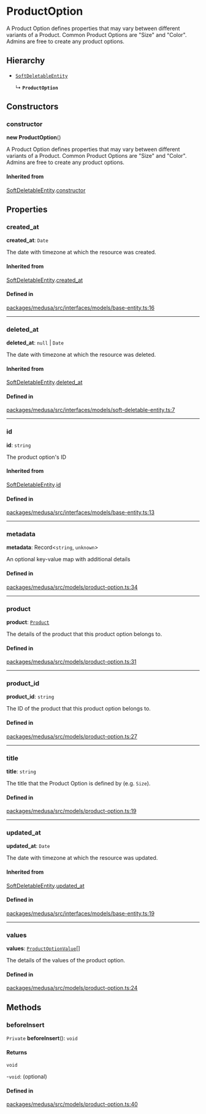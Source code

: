 # ProductOption

A Product Option defines properties that may vary between different variants of a Product. Common Product Options are "Size" and "Color". Admins are free to create any product options.

## Hierarchy

- [`SoftDeletableEntity`](SoftDeletableEntity.md)

  ↳ **`ProductOption`**

## Constructors

### constructor

**new ProductOption**()

A Product Option defines properties that may vary between different variants of a Product. Common Product Options are "Size" and "Color". Admins are free to create any product options.

#### Inherited from

[SoftDeletableEntity](SoftDeletableEntity.md).[constructor](SoftDeletableEntity.md#constructor)

## Properties

### created\_at

 **created\_at**: `Date`

The date with timezone at which the resource was created.

#### Inherited from

[SoftDeletableEntity](SoftDeletableEntity.md).[created_at](SoftDeletableEntity.md#created_at)

#### Defined in

[packages/medusa/src/interfaces/models/base-entity.ts:16](https://github.com/medusajs/medusa/blob/e39010127/packages/medusa/src/interfaces/models/base-entity.ts#L16)

___

### deleted\_at

 **deleted\_at**: ``null`` \| `Date`

The date with timezone at which the resource was deleted.

#### Inherited from

[SoftDeletableEntity](SoftDeletableEntity.md).[deleted_at](SoftDeletableEntity.md#deleted_at)

#### Defined in

[packages/medusa/src/interfaces/models/soft-deletable-entity.ts:7](https://github.com/medusajs/medusa/blob/e39010127/packages/medusa/src/interfaces/models/soft-deletable-entity.ts#L7)

___

### id

 **id**: `string`

The product option's ID

#### Inherited from

[SoftDeletableEntity](SoftDeletableEntity.md).[id](SoftDeletableEntity.md#id)

#### Defined in

[packages/medusa/src/interfaces/models/base-entity.ts:13](https://github.com/medusajs/medusa/blob/e39010127/packages/medusa/src/interfaces/models/base-entity.ts#L13)

___

### metadata

 **metadata**: Record<`string`, `unknown`\>

An optional key-value map with additional details

#### Defined in

[packages/medusa/src/models/product-option.ts:34](https://github.com/medusajs/medusa/blob/e39010127/packages/medusa/src/models/product-option.ts#L34)

___

### product

 **product**: [`Product`](Product.md)

The details of the product that this product option belongs to.

#### Defined in

[packages/medusa/src/models/product-option.ts:31](https://github.com/medusajs/medusa/blob/e39010127/packages/medusa/src/models/product-option.ts#L31)

___

### product\_id

 **product\_id**: `string`

The ID of the product that this product option belongs to.

#### Defined in

[packages/medusa/src/models/product-option.ts:27](https://github.com/medusajs/medusa/blob/e39010127/packages/medusa/src/models/product-option.ts#L27)

___

### title

 **title**: `string`

The title that the Product Option is defined by (e.g. `Size`).

#### Defined in

[packages/medusa/src/models/product-option.ts:19](https://github.com/medusajs/medusa/blob/e39010127/packages/medusa/src/models/product-option.ts#L19)

___

### updated\_at

 **updated\_at**: `Date`

The date with timezone at which the resource was updated.

#### Inherited from

[SoftDeletableEntity](SoftDeletableEntity.md).[updated_at](SoftDeletableEntity.md#updated_at)

#### Defined in

[packages/medusa/src/interfaces/models/base-entity.ts:19](https://github.com/medusajs/medusa/blob/e39010127/packages/medusa/src/interfaces/models/base-entity.ts#L19)

___

### values

 **values**: [`ProductOptionValue`](ProductOptionValue.md)[]

The details of the values of the product option.

#### Defined in

[packages/medusa/src/models/product-option.ts:24](https://github.com/medusajs/medusa/blob/e39010127/packages/medusa/src/models/product-option.ts#L24)

## Methods

### beforeInsert

`Private` **beforeInsert**(): `void`

#### Returns

`void`

-`void`: (optional) 

#### Defined in

[packages/medusa/src/models/product-option.ts:40](https://github.com/medusajs/medusa/blob/e39010127/packages/medusa/src/models/product-option.ts#L40)

